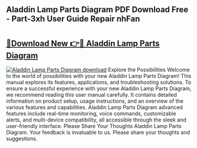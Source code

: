 ## Aladdin Lamp Parts Diagram PDF Download Free - Part-3xh User Guide Repair nhFan

# <h2><a href="http://dfi0vh.blite.top/?on=Aladdin+Lamp+Parts+Diagram">🔗Download New 👉🔴 Aladdin Lamp Parts Diagram</a></h2>

[![Aladdin Lamp Parts Diagram download](https://i.imgur.com/lujVjoI.png)](http://dfi0vh.blite.top/?on=Aladdin+Lamp+Parts+Diagram)
Explore the Possibilities Welcome to the world of possibilities with your new Aladdin Lamp Parts Diagram! This manual explores its features, applications, and troubleshooting solutions. To ensure a successful experience with your new Aladdin Lamp Parts Diagram, we recommend reading this user manual carefully. It contains detailed information on product setup, usage instructions, and an overview of the various features and capabilities. Aladdin Lamp Parts Diagram advanced features include real-time monitoring, voice commands, customizable alerts, and multi-device compatibility, all accessible through the sleek and user-friendly interface. Please Share Your Thoughts Aladdin Lamp Parts Diagram. Your feedback is invaluable to us. Please share your thoughts and suggestions.
